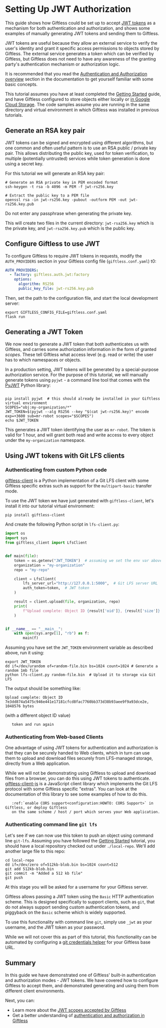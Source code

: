 Setting Up JWT Authorization
============================
This guide shows how Giftless could be set up to accept [JWT tokens](https://jwt.io/) as a mechanism for both
authentication and authorization, and shows some examples of manually generating JWT tokens and sending them to
Giftless.

JWT tokens are useful because they allow an external service to verify the user's identity and grant it specific access
permissions to objects stored by Giftless. The external service generates a token which can be verified by Giftless, but
Giftless does not need to have any awareness of the granting party's authentication mechanism or authorization logic.

It is recommended that you read the [Authentication and Authorization overview](<auth-providers:Overview>) section in
the documentation to get yourself familiar with some basic concepts.

This tutorial assumes you have at least completed the [Getting Started](quickstart.md) guide, and have Giftless
configured to store objects either locally or [in Google Cloud Storage](using-gcs.md). The code samples assume you
are running in the same directory and virtual environment in which Giftless was installed in previous tutorials.

## Generate an RSA key pair
JWT tokens can be signed and encrypted using different algorithms, but one common and often useful pattern is to use
an RSA public / private key pair. This allows distributing the public key, used for token verification, to multiple
(potentially untrusted) services while token generation is done using a secret key.

For this tutorial we will generate an RSA key pair:

```shell
# Generate an RSA private key in PEM encoded format
ssh-keygen -t rsa -b 4096 -m PEM -f jwt-rs256.key

# Extract the public key to a PEM file
openssl rsa -in jwt-rs256.key -pubout -outform PEM -out jwt-rs256.key.pub
```
Do not enter any passphrase when generating the private key.

This will create two files in the current directory: `jwt-rsa256.key` which is the private key, and `jwt-rsa256.key.pub`
which is the public key.

## Configure Giftless to use JWT
To configure Giftless to require JWT tokens in requests, modify the `AUTH_PROVIDERS` section in your Giftless config
file (`giftless.conf.yaml`) t0:

```yaml
AUTH_PROVIDERS:
  - factory: giftless.auth.jwt:factory
    options:
      algorithm: RS256
      public_key_file: jwt-rs256.key.pub
```

Then, set the path to the configuration file, and start the local development server:

```shell
export GIFTLESS_CONFIG_FILE=giftless.conf.yaml
flask run
```

## Generating a JWT Token
We now need to generate a JWT token that both authenticates us with Giftless, and carries some authorization information
in the form of granted *scopes*. These tell Giftless what access level (e.g. read or write) the user has to which
namespaces or objects.

In a production setting, JWT tokens will be generated by a special-purpose authorization service. For the purpose of
this tutorial, we will manually generate tokens using `pyjwt` - a command line tool that comes with the
[PyJWT](https://pyjwt.readthedocs.io/en/stable/) Python library:

```note:: you can also use the debugging tool in https://jwt.io to generate tokens
```

```shell
pip install pyjwt  # this should already be installed in your Giftless virtual environment
SCOPES="obj:my-organization/*"
JWT_TOKEN=$(pyjwt --alg RS256 --key "$(cat jwt-rs256.key)" encode exp=+3600 sub=mr-robot scopes="$SCOPES")
echo $JWT_TOKEN
```

This generates a JWT token identifying the user as `mr-robot`. The token is valid for 1 hour, and will grant both read
and write access to every object under the `my-organization` namespace.

## Using JWT tokens with Git LFS clients

### Authenticating from custom Python code
[giftless-client](https://github.com/datopian/giftless-client-js) is a Python implementation of a Git LFS client with
some Giftless specific extras such as support for the `multipart-basic` transfer mode.

To use the JWT token we have just generated with `giftless-client`, let's install it into our tutorial virtual
environment:

```shell
pip install giftless-client
```

And create the following Python script in `lfs-client.py`:
```python
import os
import sys
from giftless_client import LfsClient


def main(file):
    token = os.getenv("JWT_TOKEN")  # assuming we set the env var above
    organization = "my-organization"
    repo = "my-repo"

    client = LfsClient(
        lfs_server_url="http://127.0.0.1:5000",  # Git LFS server URL
        auth_token=token,  # JWT token
    )

    result = client.upload(file, organization, repo)
    print(
        f"Upload complete: Object ID {result['oid']}, {result['size']} bytes"
    )


if __name__ == "__main__":
    with open(sys.argv[1], "rb") as f:
        main(f)
```

Assuming you have set the `JWT_TOKEN` environment variable as described above, run it using:

```shell
export JWT_TOKEN
dd if=/dev/urandom of=random-file.bin bs=1024 count=1024 # Generate a random 1mb file
python lfs-client.py random-file.bin  # Upload it to storage via Git LFS
```

The output should be something like:

```
Upload complete: Object ID 7e3dd874a5475c946e441e17181cfcd8fac7760bb373d38b93aee9f9a93dce2e, 1048576 bytes
```

(with a different object ID value)

```note:: this will fail if an hour or more has passed since we generated our token. In this case, simply regenerate the
   token and run again
```

### Authenticating from Web-based Clients
One advantage of using JWT tokens for authentication and authorization is that they can be securely handed to Web
clients, which in turn can use them to upload and download files securely from LFS-managed storage, directly from a Web
application.

While we will not be demonstrating using Giftless to upload and download files from a browser, you can do this using
JWT tokens to authenticate. [giftless-client-js](https://github.com/datopian/giftless-client-js) is a JavaScript client
library which implements the Git LFS protocol with some Giftless specific "extras".  You can look at the documentation
of this library to see some examples of how to do this.

```important:: To communicate with Giftless from a browser, you will most likely need to
   :ref:`enable CORS support<configuration:HOWTO: CORS Support>` in Giftless, or deploy Giftless
   on the same scheme / host / port which serves your Web application.
```

### Authenticating command line `git lfs`
Let's see if we can now use this token to push an object using command line `git-lfs`. Assuming you have followed the
[Getting Started](quickstart.md) tutorial, you should have a local repository checked out under `./local-repo`. We'll
add another large file to this repo:

```shell
cd local-repo
dd if=/dev/zero of=512kb-blob.bin bs=1024 count=512
git add 512kb-blob.bin
git commit -m "Added a 512 kb file"
git push
```

At this stage you will be asked for a username for your Giftless server.

Giftless allows passing a JWT token using the `Basic` HTTP authentication scheme. This is designed specifically to
support clients, such as `git`, that do not always support sending custom authentication tokens, and piggyback on the
`Basic` scheme which is widely supported.

To use this functionality with command line `git`, simply use `_jwt` as your username, and the JWT token as your
password.

While we will not cover this as part of this tutorial, this functionality can be automated by configuring a
[git credentials helper](https://git-scm.com/docs/gitcredentials) for your Giftless base URL.

## Summary
In this guide we have demonstrated one of Giftless' built-in authentication and authorization modes - JWT tokens. We
have covered how to configure Giftless to accept them, and demonstrated generating and using them from different
client environments.

Next, you can:
* Learn more about the [JWT scopes accepted by Giftless](auth-providers:Scopes)
* Get a better understanding of [authentication and authorization in Giftless](auth-providers.md)
